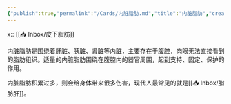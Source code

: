 ```yaml
---
{"publish":true,"permalink":"/Cards/内脏脂肪.md","title":"内脏脂肪","created":"2023-02-23","modified":"2023-03-14","cssclasses":""}
---
```



x:: [[📥 Inbox/皮下脂肪]]

内脏脂肪是围绕着肝脏、胰脏、肾脏等内脏，主要存在于腹腔，肉眼无法直接看到的脂肪组织。适量的内脏脂肪围绕在腹腔内的器官周围，起到支持、固定、保护的作用。

内脏脂肪积累过多，则会给身体带来很多伤害，现代人最常见的就是[[📥 Inbox/脂肪肝]]。